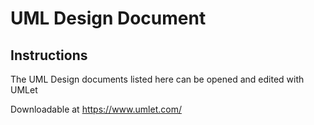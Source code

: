 # UML Design Document

## Instructions
The UML Design documents listed here can be opened and edited with UMLet

Downloadable at https://www.umlet.com/